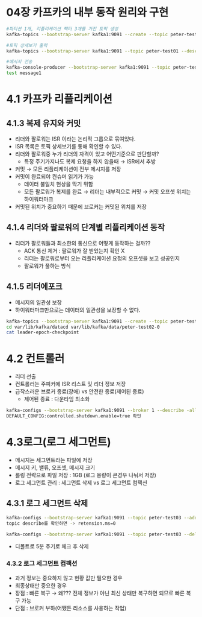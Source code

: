 # 04장  카프카의 내부 동작 원리와 구현

```bash
#파티션 1개, 리플리케이션 팩터 3개를 가진 토픽 생성
kafka-topics --bootstrap-server kafka1:9091 --create --topic peter-test01 -partitions 1 --replication-factor 3

#토픽 상세보기 출력
kafka-topics --bootstrap-server kafka1:9091 --topic peter-test01 --describe

#메시지 전송
kafka-console-producer --bootstrap-server kafka1:9091 --topic peter-test01
test message1
```

# 4.1 카프카 리플리케이션

## 4.1.3 복제 유지와 커밋

- 리더와 팔로워는 ISR 이라는 논리적 그룹으로 묶여있다.
- ISR 목록은 토픽 상세보기를 통해 확인할 수 있다.
- 리더와 팔로워중 누가 리더의 자격이 있고 어떤기준으로 판단할까?
    - 특정 주기가지나도 복제 요청을 하지 않을때 → ISR에서 추방
- 커밋 → 모든 리플리케이션이 전부 메시지를 저장
- 커밋이 완료되야 컨슈머 읽기가 가능
    - 데이터 불일치 현상을 막기 위함
    - 모든 팔로워가 복제를 완료 → 리더는 내부적으로 커밋 → 커밋 오프셋 위치는 하이워터마크
- 커밋된 위치가 중요하기 때문에 브로커는 커밋된 위치를 저장

## 4.1.4 리더와 팔로워의 단계별 리플리케이션 동작

- 리더가 팔로워들과 최소한의 통신으로 어떻게 동작하는 걸까??
    - ACK 통신 제거 : 팔로워가 잘 받았는지 확인 X
    - 리더는 팔로워로부터 오는 리플리케이션 요청의 오프셋을 보고 성공인지
    - 팔로워가 풀하는 방식

## 4.1.5 리더에포크

- 메시지의 일관성 보장
- 하이워터마크만으로는 데이터의 일관성을 보장할 수 없다.

```bash
kafka-topics --bootstrap-server kafka1:9091 --create --topic peter-test02 --partitions 1 --replication-factor 2
cd var/lib/kafka/datacd var/lib/kafka/data/peter-test02-0
cat leader-epoch-checkpoint
```

# 4.2 컨트롤러

- 리더 선출
- 컨트롤러는 주피커에 ISR 리스트 및 리더 정보 저장
- 급작스러운 브로커 종료(장애) vs 안전한 종료(제어된 종료)
    - 제어된 종료 : 다운타임 최소화

```bash
kafka-configs --bootstrap-server kafka1:9091 --broker 1 --describe -all
DEFAULT_CONFIG:controlled.shutdown.enable=true 확인

```

# 4.3로그(로그 세그먼트)

- 메시지는 세그먼트라는 파일에 저장
- 메시지 키, 밸류, 오프셋, 메시지 크기
- 롤링 전략으로 파일 저장 : 1GB (로그 용량이 큰경우 나눠서 저장)
- 로그 세그먼트 관리 : 세그먼트 삭제 vs 로그 세그먼트 컴팩션

## 4.3.1 로그 세그먼트 삭제

```bash
kafka-configs --bootstrap-server kafka1:9091 --topic peter-test03 --add-config retention.ms=0 --alter
topic describe를 확인하면 -> retension.ms=0

kafka-configs --bootstrap-server kafka1:9091 --topic peter-test03 --delete-config retention.ms=0 --alter
```

- 디폴트로 5분 주기로 체크 후 삭제

### 4.3.2 로그 세그먼트 컴팩션

- 과거 정보는 중요하지 않고 현황 값만 필요한 경우
- 최종상태만 중요한 경우
- 장점 : 빠른 복구 → 왜??? 전체 정보가 아닌 최신 상태만 복구하면 되므로 빠른 복구 가능
- 단점 : 브로커 부하(어쨌든 리소스를 사용하는 작업)